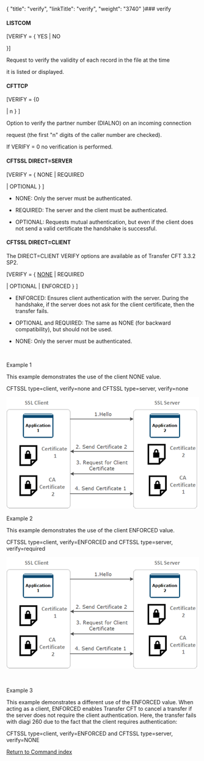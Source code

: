 {
    "title": "verify",
    "linkTitle": "verify",
    "weight": "3740"
}### <span id="verify"></span>verify



#### LISTCOM



\[VERIFY = { YES | NO

}\]



Request to verify the validity of each record in the file at the time

it is listed or displayed.



#### CFTTCP



\[VERIFY = {0

| n } \]



Option to verify the partner number (DIALNO) on an incoming connection

request (the first "n" digits of the caller number are checked).



If VERIFY = 0 no verification is performed.



#### CFTSSL DIRECT=SERVER



\[VERIFY = { NONE | REQUIRED

| OPTIONAL } \]



-   NONE: Only the server must be authenticated. 

-   REQUIRED: The server and the client must be authenticated.

-   OPTIONAL: Requests mutual authentication, but even if the client does not send a valid certificate the handshake is successful.



#### CFTSSL DIRECT=CLIENT



The DIRECT=CLIENT VERIFY options are available as of Transfer CFT 3.3.2 SP2.



\[VERIFY = { <u>NONE</u> | REQUIRED

| OPTIONAL | ENFORCED } \]



-   ENFORCED: Ensures client authentication with the server. During the handshake, if the server does not ask for the client certificate, then the transfer fails.

-   OPTIONAL and REQUIRED: The same as NONE (for backward compatibility), but should not be used.

-   NONE: Only the server must be authenticated.



 



Example 1



This example demonstrates the use of the client NONE value.



CFTSSL type=client, verify=none and CFTSSL type=server, verify=none



![](verify1.png)



Example 2



This example demonstrates the use of the client ENFORCED value.



CFTSSL type=client, verify=ENFORCED and CFTSSL type=server, verify=required



![](verify1.png)



 



Example 3



This example demonstrates a different use of the ENFORCED value. When acting as a client, ENFORCED enables Transfer CFT to cancel a transfer if the server does not require the client authentication. Here, the transfer fails with diagi 260 due to the fact that the client requires authentication:



CFTSSL type=client, verify=ENFORCED and CFTSSL type=server, verify=NONE



[Return to Command index](../../)


